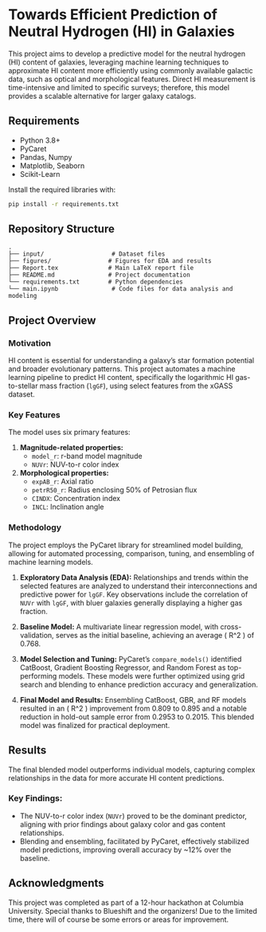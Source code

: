 
# Towards Efficient Prediction of Neutral Hydrogen (HI) in Galaxies

This project aims to develop a predictive model for the neutral hydrogen (HI) content of galaxies, leveraging machine learning techniques to approximate HI content more efficiently using commonly available galactic data, such as optical and morphological features. Direct HI measurement is time-intensive and limited to specific surveys; therefore, this model provides a scalable alternative for larger galaxy catalogs.

## Requirements

- Python 3.8+
- PyCaret
- Pandas, Numpy
- Matplotlib, Seaborn
- Scikit-Learn

Install the required libraries with:

```bash
pip install -r requirements.txt
```

## Repository Structure

```plaintext
.
├── input/                   # Dataset files
├── figures/                # Figures for EDA and results
├── Report.tex              # Main LaTeX report file
├── README.md               # Project documentation
└── requirements.txt        # Python dependencies
└── main.ipynb               # Code files for data analysis and modeling
```

## Project Overview

### Motivation
HI content is essential for understanding a galaxy’s star formation potential and broader evolutionary patterns. This project automates a machine learning pipeline to predict HI content, specifically the logarithmic HI gas-to-stellar mass fraction (`lgGF`), using select features from the xGASS dataset.

### Key Features
The model uses six primary features:
1. **Magnitude-related properties:** 
   - `model_r`: r-band model magnitude
   - `NUVr`: NUV-to-r color index
2. **Morphological properties:** 
   - `expAB_r`: Axial ratio
   - `petrR50_r`: Radius enclosing 50% of Petrosian flux
   - `CINDX`: Concentration index
   - `INCL`: Inclination angle

### Methodology
The project employs the PyCaret library for streamlined model building, allowing for automated processing, comparison, tuning, and ensembling of machine learning models.

1. **Exploratory Data Analysis (EDA):** Relationships and trends within the selected features are analyzed to understand their interconnections and predictive power for `lgGF`. Key observations include the correlation of `NUVr` with `lgGF`, with bluer galaxies generally displaying a higher gas fraction.

2. **Baseline Model:** A multivariate linear regression model, with cross-validation, serves as the initial baseline, achieving an average \( R^2 \) of 0.768.

3. **Model Selection and Tuning:** PyCaret’s `compare_models()` identified CatBoost, Gradient Boosting Regressor, and Random Forest as top-performing models. These models were further optimized using grid search and blending to enhance prediction accuracy and generalization.

4. **Final Model and Results:** Ensembling CatBoost, GBR, and RF models resulted in an \( R^2 \) improvement from 0.809 to 0.895 and a notable reduction in hold-out sample error from 0.2953 to 0.2015. This blended model was finalized for practical deployment.

## Results

The final blended model outperforms individual models, capturing complex relationships in the data for more accurate HI content predictions.

### Key Findings:
- The NUV-to-r color index (`NUVr`) proved to be the dominant predictor, aligning with prior findings about galaxy color and gas content relationships.
- Blending and ensembling, facilitated by PyCaret, effectively stabilized model predictions, improving overall accuracy by ~12% over the baseline.

## Acknowledgments

This project was completed as part of a 12-hour hackathon at Columbia University. Special thanks to Blueshift and the organizers!
Due to the limited time, there will of course be some errors or areas for improvement.
